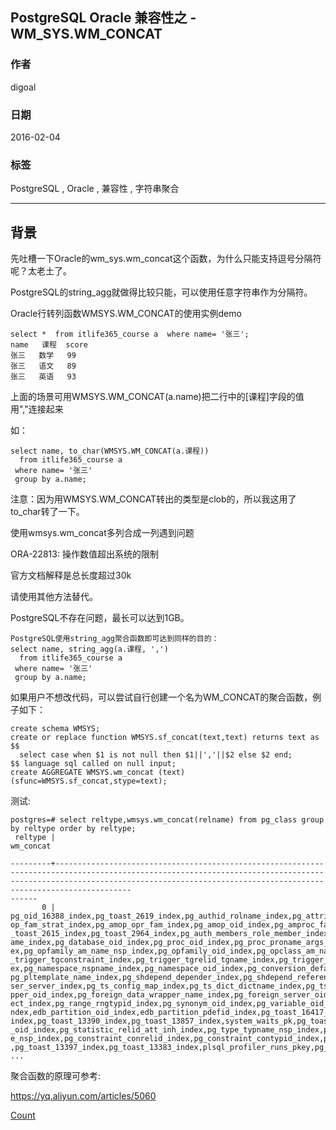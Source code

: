 ## PostgreSQL Oracle 兼容性之 - WM_SYS.WM_CONCAT  
                                   
### 作者                                   
digoal                                    
                                      
### 日期                                    
2016-02-04                                                               
                                    
### 标签                                                                                                                                                    
PostgreSQL , Oracle , 兼容性 , 字符串聚合    
                                  
----                                    
                                  
## 背景                            
先吐槽一下Oracle的wm_sys.wm_concat这个函数，为什么只能支持逗号分隔符呢？太老土了。  
  
PostgreSQL的string_agg就做得比较只能，可以使用任意字符串作为分隔符。  
  
Oracle行转列函数WMSYS.WM_CONCAT的使用实例demo  
  
```  
select *  from itlife365_course a  where name= '张三';  
name   课程  score  
张三   数学   99  
张三   语文   89  
张三   英语   93  
```  
  
上面的场景可用WMSYS.WM_CONCAT(a.name)把二行中的[课程]字段的值用","连接起来  
  
如：  
  
```  
select name, to_char(WMSYS.WM_CONCAT(a.课程))  
  from itlife365_course a  
 where name= '张三'  
 group by a.name;  
```  
  
注意：因为用WMSYS.WM_CONCAT转出的类型是clob的，所以我这用了to_char转了一下。  
  
使用wmsys.wm_concat多列合成一列遇到问题  
  
ORA-22813: 操作数值超出系统的限制  
  
官方文档解释是总长度超过30k  
  
请使用其他方法替代。  
  
PostgreSQL不存在问题，最长可以达到1GB。  
  
```  
PostgreSQL使用string_agg聚合函数即可达到同样的目的：  
select name, string_agg(a.课程, ',')  
  from itlife365_course a  
 where name= '张三'  
 group by a.name;  
```  
  
如果用户不想改代码，可以尝试自行创建一个名为WM_CONCAT的聚合函数，例子如下：  
  
```  
create schema WMSYS;  
create or replace function WMSYS.sf_concat(text,text) returns text as $$  
  select case when $1 is not null then $1||','||$2 else $2 end;  
$$ language sql called on null input;  
create AGGREGATE WMSYS.wm_concat (text) (sfunc=WMSYS.sf_concat,stype=text);  
```  
  
测试:  
  
```  
postgres=# select reltype,wmsys.wm_concat(relname) from pg_class group by reltype order by reltype;  
 reltype |                                                                                                                                                                                                                                                                                                                                                                                             wm_concat                                                               
                                                                                     
---------+-----------------------------------------------------------------------------------------------------------------------------------------------------------------------------------------------------------------------------------  
------  
       0 | pg_oid_16388_index,pg_toast_2619_index,pg_authid_rolname_index,pg_attribute_relid_attnam_index,pg_attribute_relid_attnum_index,pg_toast_1255_index,ha_health_check_pkey,pg_toast_2606_index,pg_am_name_index,pg_am_oid_index,pg_am  
op_fam_strat_index,pg_amop_opr_fam_index,pg_amop_oid_index,pg_amproc_fam_proc_index,pg_amproc_oid_index,pg_aggregate_fnoid_index,pg_toast_2618_index,pg_toast_2620_index,pg_toast_2609_index,pg_cast_oid_index,pg_cast_source_target_index,pg  
_toast_2615_index,pg_toast_2964_index,pg_auth_members_role_member_index,pg_auth_members_member_role_index,pg_toast_2396_index,pg_toast_3596_index,pg_collation_oid_index,pg_collation_name_enc_nsp_index,pg_toast_2893_index,pg_database_datn  
ame_index,pg_database_oid_index,pg_proc_oid_index,pg_proc_proname_args_nsp_index,pg_inherits_parent_index,pg_inherits_relid_seqno_index,pg_index_indrelid_index,pg_index_indexrelid_index,pg_operator_oid_index,pg_operator_oprname_l_r_n_ind  
ex,pg_opfamily_am_name_nsp_index,pg_opfamily_oid_index,pg_opclass_am_name_nsp_index,pg_opclass_oid_index,pg_language_name_index,pg_language_oid_index,pg_largeobject_metadata_oid_index,pg_rewrite_oid_index,pg_rewrite_rel_rulename_index,pg  
_trigger_tgconstraint_index,pg_trigger_tgrelid_tgname_index,pg_trigger_oid_index,pg_event_trigger_evtname_index,pg_event_trigger_oid_index,pg_description_o_c_o_index,pg_enum_oid_index,pg_enum_typid_label_index,pg_enum_typid_sortorder_ind  
ex,pg_namespace_nspname_index,pg_namespace_oid_index,pg_conversion_default_index,pg_conversion_name_nsp_index,pg_conversion_oid_index,pg_depend_depender_index,pg_depend_reference_index,pg_tablespace_oid_index,pg_tablespace_spcname_index,  
pg_pltemplate_name_index,pg_shdepend_depender_index,pg_shdepend_reference_index,pg_shdescription_o_c_index,pg_ts_config_cfgname_index,pg_ts_config_oid_index,pg_oid_16417_index,pg_type_oid_index,pg_user_mapping_oid_index,pg_user_mapping_u  
ser_server_index,pg_ts_config_map_index,pg_ts_dict_dictname_index,pg_ts_parser_prsname_index,pg_ts_parser_oid_index,pg_ts_template_tmplname_index,pg_ts_template_oid_index,pg_extension_oid_index,pg_extension_name_index,pg_foreign_data_wra  
pper_oid_index,pg_foreign_data_wrapper_name_index,pg_foreign_server_oid_index,pg_foreign_server_name_index,pg_foreign_table_relid_index,pg_default_acl_role_nsp_obj_index,pg_default_acl_oid_index,pg_seclabel_object_index,pg_shseclabel_obj  
ect_index,pg_range_rngtypid_index,pg_synonym_oid_index,pg_variable_oid_index,pg_variable_varname_pkg_index,edb_dir_oid_index,edb_dir_name_index,edb_policy_oid_index,edb_policy_object_name_index,edb_partdef_oid_index,edb_partdef_pdefrel_i  
ndex,edb_partition_oid_index,edb_partition_pdefid_index,pg_toast_16417_index,pg_oid_16431_index,pg_toast_16431_index,pg_toast_12506_index,pg_toast_12511_index,pg_toast_12516_index,pg_toast_12521_index,pg_toast_12526_index,pg_toast_12531_  
index,pg_toast_13390_index,pg_toast_13857_index,system_waits_pk,pg_toast_13864_index,session_waits_pk,pg_toast_13871_index,session_waits_hist_pk,edb$stat_idx_pk,edb$stat_tab_pk,edb$stat_db_pk,edb$statio_idx_pk,edb$statio_tab_pk,pg_authid  
_oid_index,pg_statistic_relid_att_inh_index,pg_type_typname_nsp_index,pg_largeobject_loid_pn_index,pg_class_oid_index,pg_class_relname_nsp_index,pg_toast_2604_index,pg_attrdef_adrelid_adnum_index,pg_attrdef_oid_index,pg_constraint_connam  
e_nsp_index,pg_constraint_conrelid_index,pg_constraint_contypid_index,pg_constraint_oid_index,pg_db_role_setting_databaseid_rol_index,pg_ts_dict_oid_index,pg_synonym_synname_nspoid_index,pg_toast_12501_index,edb_partition_partrelid_index  
,pg_toast_13397_index,pg_toast_13383_index,plsql_profiler_runs_pkey,pg_toast_13850_index,snap_pk  
...  
```  
  
聚合函数的原理可参考:  
  
https://yq.aliyun.com/articles/5060  
      
[Count](http://info.flagcounter.com/h9V1)                                                                                                    
                                                                                                
                                                     
